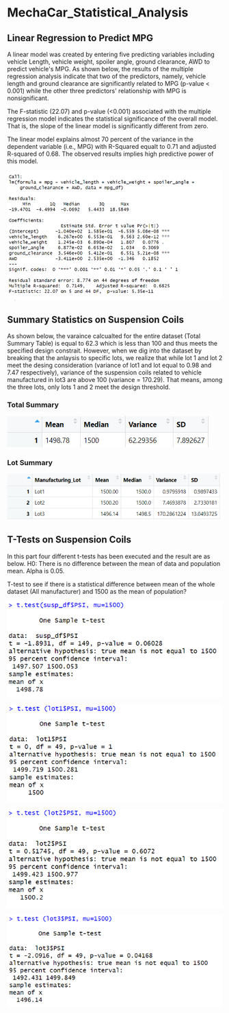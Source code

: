 # MechaCar_Statistical_Analysis

## Linear Regression to Predict MPG

A linear model was created by entering five predicting variables including vehicle Length, vehicle weight, spoiler angle, ground clearance, AWD to predict vehicle's MPG. As shown below, the results of the multiple regression analysis indicate that two of the predictors, namely, vehicle length and ground clearance are significantly related to MPG (p-value < 0.001) while the other three predictors' relationship with MPG is nonsignificant. 

The F-statistic (22.07) and p-value (<0.001) associated with the multiple regression model indicates the statistical significance of the overall model. That is, the slope of the linear model is significantly different from zero.

The linear model explains almost 70 percent of the variance in the dependent variable (i.e., MPG) with R-Squared equalt to 0.71 and adjusted R-squared of 0.68. The observed results implies high predictive power of this model.


![This is an image](Part1_results.png)


## Summary Statistics on Suspension Coils

As shown below, the varaince calcualted for the entire dataset (Total Summary Table) is equal to 62.3 which is less than 100 and thus meets the specified design constrait. However, when we dig into the dataset by breaking that the anlaysis to specific lots, we realize that while lot 1 and lot 2 meet the desing consideration (variance of lot1 and lot equal to 0.98 and 7.47 respectively), variance of the suspension coils related to vehicle manufactured in lot3 are above 100 (variance = 170.29). That means, among the three lots, only lots 1 and 2 meet the design threshold.

### Total Summary

![This is an image](Part2_results_totalsummary.png)

### Lot Summary

![This is an image](Part2_results_lotsummary.png)



## T-Tests on Suspension Coils

In this part four different t-tests has been executed and the result are as below. H0: There is no difference between the mean of data and population mean. Alpha is 0.05.

T-test to see if there is a statistical difference between mean of the whole dataset (All manufacturer) and 1500 as the mean of population?

![This is an image](Part3_results_ttest.png)


![This is an image](Part3_results_ttest_lot1.png)

![This is an image](Part3_results_ttest_lot2.png)

![This is an image](Part3_results_ttest_lot3.png)
